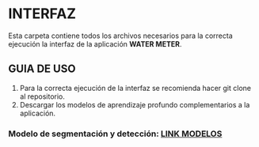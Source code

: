 # INTERFAZ
Esta carpeta contiene todos los archivos necesarios para la correcta ejecución la interfaz de la aplicación **WATER METER**.
## GUIA DE USO
1. Para la correcta ejecución de la interfaz se recomienda hacer git clone al repositorio.
2. Descargar los modelos de aprendizaje profundo complementarios a la aplicación.

### Modelo de segmentación y detección: [LINK MODELOS](https://drive.google.com/drive/folders/1-WFLHzTR1dka6NE3B_RX2ybUrJGjjaGC?usp=sharing)
